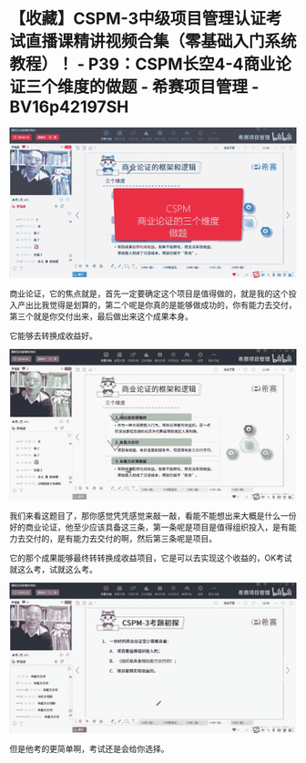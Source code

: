 # 【收藏】CSPM-3中级项目管理认证考试直播课精讲视频合集（零基础入门系统教程）！ - P39：CSPM长空4-4商业论证三个维度的做题 - 希赛项目管理 - BV16p42197SH

![](img/a490ad392478cd2bbde20b06737a7a72_0.png)

商业论证，它的焦点就是，首先一定要确定这个项目是值得做的，就是我的这个投入产出比我觉得是划算的，第二个呢是你真的是能够做成功的，你有能力去交付，第三个就是你交付出来，最后做出来这个成果本身。

它能够去转换成收益好。

![](img/a490ad392478cd2bbde20b06737a7a72_2.png)

我们来看这题目了，那你感觉凭凭感觉来敲一敲，看能不能想出来大概是什么一份好的商业论证，他至少应该具备这三条，第一条呢是项目是值得组织投入，是有能力去交付的，是有能力去交付的啊，然后第三条呢是项目。

它的那个成果能够最终转转换成收益项目，它是可以去实现这个收益的，OK考试就这么考，试就这么考。

![](img/a490ad392478cd2bbde20b06737a7a72_4.png)

但是他考的更简单啊，考试还是会给你选择。